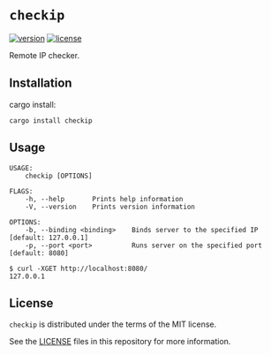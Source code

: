 # `checkip`

[![version](https://img.shields.io/crates/v/checkip)](https://crates.io/crates/checkip)
[![license](https://img.shields.io/crates/l/checkip)](https://crates.io/crates/checkip)

Remote IP checker.

## Installation

cargo install:

```
cargo install checkip
```

## Usage

```
USAGE:
    checkip [OPTIONS]

FLAGS:
    -h, --help       Prints help information
    -V, --version    Prints version information

OPTIONS:
    -b, --binding <binding>    Binds server to the specified IP [default: 127.0.0.1]
    -p, --port <port>          Runs server on the specified port [default: 8080]
```

```
$ curl -XGET http://localhost:8080/
127.0.0.1
```

## License

`checkip` is distributed under the terms of the MIT license.

See the [LICENSE](LICENSE) files in this repository for more information.
